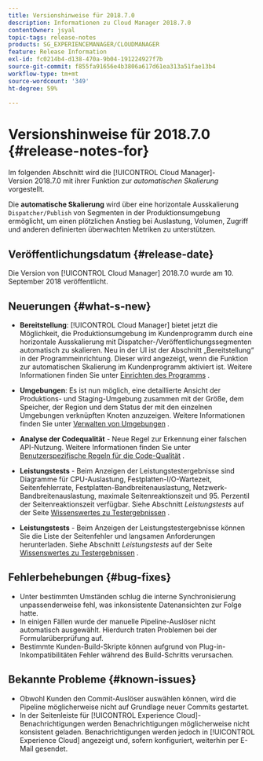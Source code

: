 ```yaml
---
title: Versionshinweise für 2018.7.0
description: Informationen zu Cloud Manager 2018.7.0
contentOwner: jsyal
topic-tags: release-notes
products: SG_EXPERIENCEMANAGER/CLOUDMANAGER
feature: Release Information
exl-id: fc0214b4-d138-470a-9b04-191224927f7b
source-git-commit: f855fa91656e4b3806a617d61ea313a51fae13b4
workflow-type: tm+mt
source-wordcount: '349'
ht-degree: 59%

---
```


# Versionshinweise für 2018.7.0 {#release-notes-for}

Im folgenden Abschnitt wird die [!UICONTROL Cloud Manager]-Version 2018.7.0 mit ihrer Funktion zur *automatischen Skalierung* vorgestellt.

Die **automatische Skalierung** wird über eine horizontale Ausskalierung `Dispatcher/Publish` von Segmenten in der Produktionsumgebung ermöglicht, um einen plötzlichen Anstieg bei Auslastung, Volumen, Zugriff und anderen definierten überwachten Metriken zu unterstützen.

## Veröffentlichungsdatum {#release-date}

Die Version von [!UICONTROL Cloud Manager] 2018.7.0 wurde am 10. September 2018 veröffentlicht.

## Neuerungen {#what-s-new}

* **Bereitstellung**: [!UICONTROL Cloud Manager] bietet jetzt die Möglichkeit, die Produktionsumgebung im Kundenprogramm durch eine horizontale Ausskalierung mit Dispatcher-/Veröffentlichungssegmenten automatisch zu skalieren. Neu in der UI ist der Abschnitt „Bereitstellung“ in der Programmeinrichtung. Dieser wird angezeigt, wenn die Funktion zur automatischen Skalierung im Kundenprogramm aktiviert ist. Weitere Informationen finden Sie unter [Einrichten des Programms](/help/getting-started/program-setup.md) .

* **Umgebungen**: Es ist nun möglich, eine detaillierte Ansicht der Produktions- und Staging-Umgebung zusammen mit der Größe, dem Speicher, der Region und dem Status der mit den einzelnen Umgebungen verknüpften Knoten anzuzeigen. Weitere Informationen finden Sie unter [Verwalten von Umgebungen](/help/using/managing-environments.md) .

* **Analyse der Codequalität** - Neue Regel zur Erkennung einer falschen API-Nutzung. Weitere Informationen finden Sie unter [Benutzerspezifische Regeln für die Code-Qualität](/help/using/custom-code-quality-rules.md) .

* **Leistungstests** - Beim Anzeigen der Leistungstestergebnisse sind Diagramme für CPU-Auslastung, Festplatten-I/O-Wartezeit, Seitenfehlerrate, Festplatten-Bandbreitenauslastung, Netzwerk-Bandbreitenauslastung, maximale Seitenreaktionszeit und 95. Perzentil der Seitenreaktionszeit verfügbar. Siehe Abschnitt *Leistungstests* auf der Seite [Wissenswertes zu Testergebnissen](/help/using/code-quality-testing.md) .

* **Leistungstests** - Beim Anzeigen der Leistungstestergebnisse können Sie die Liste der Seitenfehler und langsamen Anforderungen herunterladen. Siehe Abschnitt *Leistungstests* auf der Seite [Wissenswertes zu Testergebnissen](/help/using/code-quality-testing.md) .

## Fehlerbehebungen {#bug-fixes}

* Unter bestimmten Umständen schlug die interne Synchronisierung unpassenderweise fehl, was inkonsistente Datenansichten zur Folge hatte.
* In einigen Fällen wurde der manuelle Pipeline-Auslöser nicht automatisch ausgewählt. Hierdurch traten Problemen bei der Formularüberprüfung auf.
* Bestimmte Kunden-Build-Skripte können aufgrund von Plug-in-Inkompatibilitäten Fehler während des Build-Schritts verursachen.

## Bekannte Probleme {#known-issues}

* Obwohl Kunden den Commit-Auslöser auswählen können, wird die Pipeline möglicherweise nicht auf Grundlage neuer Commits gestartet.
* In der Seitenleiste für [!UICONTROL Experience Cloud]-Benachrichtigungen werden Benachrichtigungen möglicherweise nicht konsistent geladen. Benachrichtigungen werden jedoch in [!UICONTROL Experience Cloud] angezeigt und, sofern konfiguriert, weiterhin per E-Mail gesendet.
